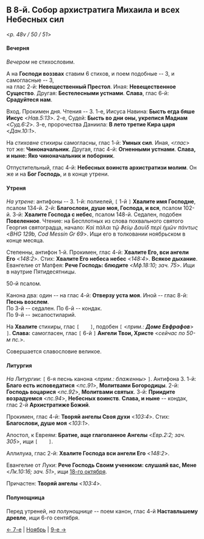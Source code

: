 ## В 8-й. Собор архистратига Михаила и всех Небесных сил

<*p. 48v / 50 / 51*>

#### Вечерня

*Вечером* не стихословим. 

А на **Господи воззвах** ставим 6 стихов, и поем подобные -- 3, и самогласные -- 3,  
на глас 2-й: **Невещественный Престол**. Иная: **Невещественное Существо**. 
Другая: **Бестелесными устнами**. **Слава**, глас 6-й: **Срадуйтеся нам**. 

Вход. Прокимен дня. Чтения -- 3. 
1-е, Иисуса Навина: **Бысть егда бяше Иисус** <*Нав.5:13*>. 
2-е, Судей: **Бысть во дни оны, укрепися Мадиам** <*Суд.6:2*>. 
3-е, пророчества Даниила: **В лето третие Кира царя** <*Дан.10:1*>. 

На *стиховне* стихиры самогласны, глас 1-й: **Умных сил**. Иная, <*глас*> тот же: **Чиноначальник**. 
Другая, глас 4-й: **Огненными устнами**. **Слава, и ныне: Яко чиноначальник и поборник**. 

Отпустительный, глас 4-й: **Небесных воинств архистратизи молим**. 
Он же и на **Бог Господь**, и в конце утрени. 

#### Утреня

*На утрене*: антифоны -- 3.
1-й: полиелей, `[` 1-й `]` **Хвалите имя Господне**, псалом 134-й. 
2-й: **Благослови, душе моя, Господа, и вся**, псалом 102-й. 
3-й: **Хвалите Господа с небес**, псалом 148-й. 
Седален, подобен **Повеленное**. 
Чтение: на Бесплотных из слова похвального святого Георгия святоградца, 
начало: *Καὶ πάλαι τῷ ϑείῳ Δαυὶδ περὶ ἡμῶν πάντως* <*BHG 129b, Cod Messin Gr 69*>. Ищи его в 
толковании ноябрьском в конце месяца. 
 
Степенны, антифон 1-й. 
Прокимен, глас 4-й: **Хвалите Его, вси aнгели Его** <*148:2*>. 
Стих: **Хвалите Его небеса небес** <*148:4*>. 
**Всякое дыхание**. Евангелие от Матфея: **Рече Господь: блюдите** <*Мф.18:10; зач. 75*>. 
Ищи в наутрие Пятидесятницы. 

50-й псалом.  

Канона два: один -- на глас 4-й: **Отверзу уста моя**. Иной -- глас 8-й: **Песнь возслем**.  
По 3-й -- седален. 
По 6-й -- кондак.  
По 9-й -- эксапостиларий. 

На **Хвалите** стихиры, глас `[    ]`, подобен `[` <*прим.: **Доме Евфрафов***> `]`. 
**Слава:** самогласен, глас `[` 6-й `]` **Ангели Твои, Христе** <*сейчас по 50-м пс.*>. 

Совершается славословие великое. 

#### Литургия

*На Литургии*: `[` 6-я песнь канона <*прим.: блаженны*> `]`. Антифона 3. 
1-й: **Благо есть исповедатися** <*пс.91*>, **Молитвами Богородицы**. 
2-й: **Господь воцарися** <*пс.92*>, **Молитвами святых**. 
3-й: **Приидите возрадуемся** <*пс.94*>, **Небесных воинств**. 
**Слава, и ныне** -- кондак, глас 2-й **Архистратиже Божий**. 
 
Прокимен, глас 4-й: **Творяй ангелы Своя духи** <*103:4*>. 
Стих: **Благослови, душе моя** <*103:1*>. 
 
Апостол, к Евреям: **Братие, аще глаголанное Ангелы** <*Евр.2:2; зач. 305*>, ищи `[    ]`. 

Аллилуиа, глас 2-й: **Хвалите Господа вси ангели Его** <*148:2*>. 

Евангелие от Луки: **Рече Господь Своим учеником: слушаяй вас, Мене** <*Лк.10:16; зач. 51*>, 
ищи [18-го октября](../10_october/10_18_MES.ru.md#Литургия). 

Причастен: **Творяй ангелы** <*103:4*>. 

#### Полунощница

Перед утреней, *на полунощнице* -- поем канон, глас 4-й **Наставльшему древле**, ищи 
6-го сентября. 

[← 7-е](11_07_MES.ru.md) | [Ноябрь](README.md#8-й) | [9-е →](11_09_MES.ru.md)
